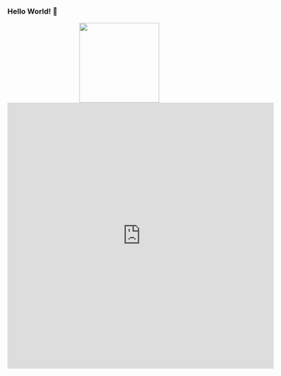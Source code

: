 ### Hello World! 👋

<p align="center"> <img height="180em" src="https://github-readme-stats.vercel.app/api?username=alefsilvaf&show_icons=true&hide_border=true&&count_private=true&include_all_commits=true" /> 
<iframe width="600" height="600" src="https://ionicabizau.github.io/github-profile-languages/api.html?alefsilvaf" frameborder="0"></iframe>
</p>


